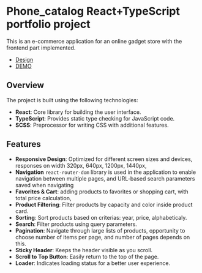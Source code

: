 # Phone_catalog React+TypeScript portfolio project

This is an e-commerce application for an online gadget store with the frontend part implemented.

* [Design](https://www.figma.com/design/T5ttF21UnT6RRmCQQaZc6L/Phone-catalog-(V2)-Original?node-id=0-1&t=14HIacFOSVpZkHAA-0)
* [DEMO](https://svitlanaramanauskas.github.io/Phone_catalog_React_Portfolio/)

## Overview
The project is built using the following technologies:
- **React**: Core library for building the user interface.
- **TypeScript**: Provides static type checking for JavaScript code.
- **SCSS**: Preprocessor for writing CSS with additional features.

## Features
- **Responsive Design**: Optimized for different screen sizes and devices, responses on width 320px, 640px, 1200px, 1440px,
- **Navigation** `react-router-dom` library is used in the application to enable navigation between multiple pages, and URL-based search parameters saved when navigating
- **Favorites & Cart**: adding products to favorites or shopping cart, with total price calculation,
- **Product Filtering**: Filter products by capacity and color inside product card.
- **Sorting**: Sort products based on criterias: year, price, alphabeticaly.
- **Search**: Filter products using query parameters.
- **Pagination**: Navigate through large lists of products, opportunity to choose number of items per page, and number of pages depends on this.
- **Sticky Header**: Keeps the header visible as you scroll.
- **Scroll to Top Button**: Easily return to the top of the page.
- **Loader**: Indicates loading status for a better user experience.
